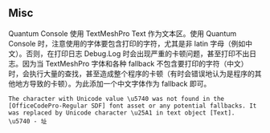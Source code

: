 ## Misc

Quantum Console 使用 TextMeshPro Text 作为文本区。使用 Quantum Console 时，注意使用的字体要包含打印的字符，尤其是非 latin 字母（例如中文）。否则，在打印日志 Debug.Log 时会出现严重的卡顿问题，甚至打印不出日志。因为当 TextMeshPro 字体和各种 fallback 不包含要打印的字符（中文）时，会执行大量的查找，甚至造成整个程序的卡顿（有时会错误地认为是程序的其他地方导致的卡顿）。为此添加一个中文字体作为 fallback 即可。

```
The character with Unicode value \u5740 was not found in the [OfficeCodePro-Regular SDF] font asset or any potential fallbacks. It was replaced by Unicode character \u25A1 in text object [Text].
\u5740 - 址
```